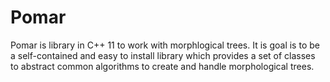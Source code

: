 # Pomar

Pomar is library in C++ 11 to work with morphlogical trees. It is goal is to be a self-contained and easy to install library 
which provides a set of classes to abstract common algorithms to create and handle morphological trees.
